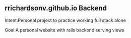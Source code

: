 ## rrichardsonv.github.io Backend

Intent:Personal project to practice working full stack alone

Goal:A personal website with rails backend serving views
